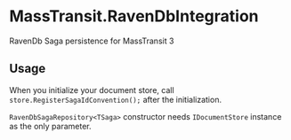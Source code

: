 # MassTransit.RavenDbIntegration
RavenDb Saga persistence for MassTransit 3

## Usage

When you initialize your document store, call `store.RegisterSagaIdConvention();` after the initialization.

`RavenDbSagaRepository<TSaga>` constructor needs `IDocumentStore` instance as the only parameter.
